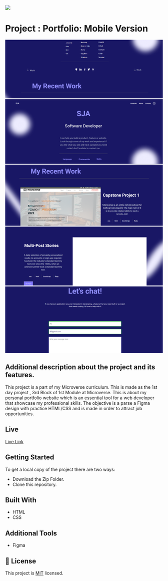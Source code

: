 ![](https://img.shields.io/badge/Microverse-blueviolet)

# Project : Portfolio: Mobile Version

![screenshot](./app_screenshot1.png)
![screenshot](./app_screenshot2.png)
![screenshot](./app_screenshot3.png)
![screenshot](./app_screenshot4.png)
![screenshot](./app_screenshot5.png)

## Additional description about the project and its features.

This project is a part of my Microverse curriculum. This is made as the 1st day project , 3rd Block of 1st Module at Microverse. This is about my personal portfolio website which is an essential tool for a web developer that showcase my professional skills. The objective is a parse a Figma design with practice HTML/CSS and is made in order to attract job opportunities.

## Live

[Live Link](https://sja-thedude.github.io/Project-Portfolio-setup-and-mobile-version-skeleton/)

## Getting Started

To get a local copy of the project there are two ways:

- Download the Zip Folder.
- Clone this repository.

## Built With

- HTML
- CSS

## Additional Tools

- Figma


## 📝 License

This project is [MIT](./MIT.md) licensed.
